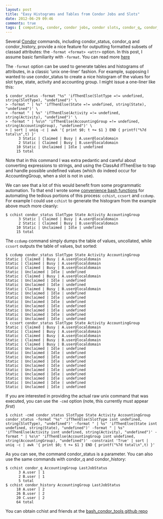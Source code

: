 ```yaml
---
layout: post
title: "Easy Histograms and Tables from Condor Jobs and Slots"
date: 2012-06-29 09:46
comments: true
tags: [ computing, condor, condor jobs, condor slots, condor_q, condor_status, condor_history, classads, histogram, grid computing, MRG Grid, Red Hat ]
---
```


Several [Condor](http://research.cs.wisc.edu/condor/) commands, including condor_status, condor_q and condor_history, provide a nice feature for outputting formatted subsets of classad attributes: the `-format <format> <attr>` option.  In this post, I assume basic familiarity with `-format`.  You can read more [here](http://research.cs.wisc.edu/condor/manual/v7.8/condor_status.html#SECTION0011453000000000000000)

The `-format` option can be used to generate tables and histograms of attributes, in a classic 'unix one-liner' fashion.  For example, supposing I wanted to use condor_status to create a nice histogram of the values for slot type, state, activity and accounting group.  I might issue a one-liner like this:

    $ condor_status -format "%s" 'ifThenElse(SlotType =!= undefined, string(SlotType), "undefined")' \
    > -format " | %s" 'ifThenElse(State =!= undefined, string(State), "undefined")' \
    > -format " | %s" 'ifThenElse(Activity =!= undefined, string(Activity), "undefined")' \
    > -format " | %s\n" 'ifThenElse(AccountingGroup =!= undefined, string(AccountingGroup), "undefined")' \
    > | sort | uniq -c | awk '{ print $0; t += $1 } END { printf("%7d total\n",t) }'
          3 Static | Claimed | Busy | A.user@localdomain
          2 Static | Claimed | Busy | B.user@localdomain
         10 Static | Unclaimed | Idle | undefined
         15 total

Note that in this command I was extra pedantic and careful about converting expressions to strings, and using the ClassAd ifThenElse to trap and handle possible undefined values (which do indeed occur for AccountingGroup, when a slot is not in use).

We can see that a lot of this would benefit from some programmatic automation.  To that end I wrote some [convenience bash functions](https://github.com/erikerlandson/bash_condor_tools) for automating the tedious portions of this process: `cchist`, `ccsort` and `ccdump`.  For example I could use `cchist` to generate the histogram from the example above much more cleanly:

    $ cchist condor_status SlotType State Activity AccountingGroup
          3 Static | Claimed | Busy | A.user@localdomain
          2 Static | Claimed | Busy | B.user@localdomain
         10 Static | Unclaimed | Idle | undefined
         15 total

The `ccdump` command simply dumps the table of values, uncollated, while `ccsort` outputs the table of values, but sorted:

    $ ccdump condor_status SlotType State Activity AccountingGroup
    Static | Claimed | Busy | A.user@localdomain
    Static | Claimed | Busy | A.user@localdomain
    Static | Claimed | Busy | B.user@localdomain
    Static | Unclaimed | Idle | undefined
    Static | Claimed | Busy | A.user@localdomain
    Static | Unclaimed | Idle | undefined
    Static | Unclaimed | Idle | undefined
    Static | Claimed | Busy | B.user@localdomain
    Static | Unclaimed | Idle | undefined
    Static | Unclaimed | Idle | undefined
    Static | Unclaimed | Idle | undefined
    Static | Unclaimed | Idle | undefined
    Static | Unclaimed | Idle | undefined
    Static | Unclaimed | Idle | undefined
    Static | Unclaimed | Idle | undefined
    $ ccsort condor_status SlotType State Activity AccountingGroup
    Static | Claimed | Busy | A.user@localdomain
    Static | Claimed | Busy | A.user@localdomain
    Static | Claimed | Busy | A.user@localdomain
    Static | Claimed | Busy | B.user@localdomain
    Static | Claimed | Busy | B.user@localdomain
    Static | Unclaimed | Idle | undefined
    Static | Unclaimed | Idle | undefined
    Static | Unclaimed | Idle | undefined
    Static | Unclaimed | Idle | undefined
    Static | Unclaimed | Idle | undefined
    Static | Unclaimed | Idle | undefined
    Static | Unclaimed | Idle | undefined
    Static | Unclaimed | Idle | undefined
    Static | Unclaimed | Idle | undefined
    Static | Unclaimed | Idle | undefined

If you are interested in providing the actual raw unix command that was executed, you can use the `-cmd` option (note, this currently must appear _first_)

    $ cchist -cmd condor_status SlotType State Activity AccountingGroup
    condor_status -format "%s" 'ifThenElse(SlotType isnt undefined, string(SlotType), "undefined")' -format " | %s" 'ifThenElse(State isnt undefined, string(State), "undefined")' -format " | %s" 'ifThenElse(Activity isnt undefined, string(Activity), "undefined")' -format " | %s\n" 'ifThenElse(AccountingGroup isnt undefined, string(AccountingGroup), "undefined")' -constraint 'True' | sort | uniq -c | awk '{ print $0; t += $1 } END { printf("%7d total\n",t) }'

As you can see, the command condor_status is a parameter.  You can also use the same commands with condor_q and condor_history:

    $ cchist condor_q AccountingGroup LastJobStatus
          3 A.user | 1
          2 B.user | 1
          5 total
    $ cchist condor_history AccountingGroup LastJobStatus
         18 A.user | 2
         26 B.user | 2
         20 C.user | 2
         64 total

You can obtain cchist and friends at the [bash_condor_tools github repo](https://github.com/erikerlandson/bash_condor_tools)

